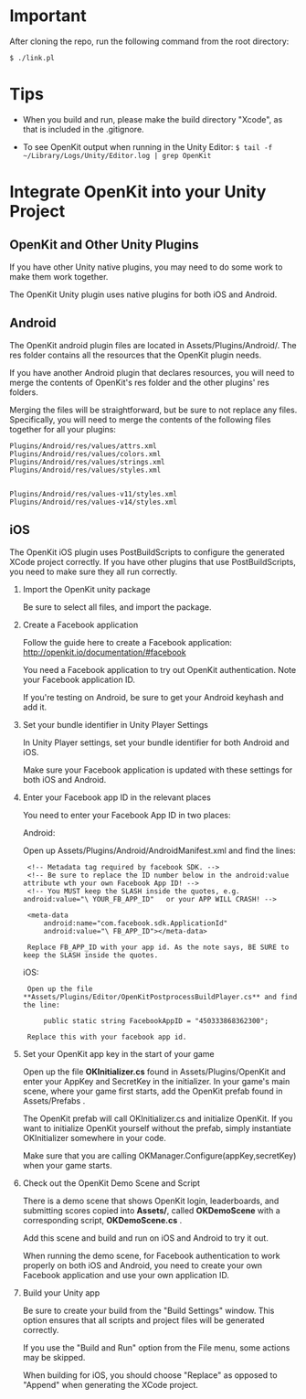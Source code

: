 Important
=========

After cloning the repo, run the following command from the root directory: 

```
$ ./link.pl
```


Tips
====
* When you build and run, please make the build directory "Xcode", as that is
included in the .gitignore.

* To see OpenKit output when running in the Unity Editor: `$ tail -f ~/Library/Logs/Unity/Editor.log | grep OpenKit`


Integrate OpenKit into your Unity Project
=========================================

OpenKit and Other Unity Plugins
--------------------------------

If you have other Unity native plugins, you may need to do some work to make them work together. 

The OpenKit Unity plugin uses native plugins for both iOS and Android.

Android
---------
The OpenKit android plugin files are located in Assets/Plugins/Android/. The res folder contains all the resources that the OpenKit plugin needs.

If you have another Android plugin that declares resources, you will need to merge the contents of OpenKit's res folder and the other plugins' res folders.

Merging the files will be straightforward, but be sure to not replace any files. Specifically, you will need to merge the contents of the following files together for all your plugins:

	Plugins/Android/res/values/attrs.xml
	Plugins/Android/res/values/colors.xml
	Plugins/Android/res/values/strings.xml
	Plugins/Android/res/values/styles.xml
	
	
	Plugins/Android/res/values-v11/styles.xml
	Plugins/Android/res/values-v14/styles.xml
	
iOS
----------

The OpenKit iOS plugin uses PostBuildScripts to configure the generated XCode project correctly. If you have other plugins that use PostBuildScripts, you need to make sure they all run correctly. 


1. Import the OpenKit unity package

	Be sure to select all files, and import the package.

2. Create a Facebook application 

	Follow the guide here to create a Facebook application: http://openkit.io/documentation/#facebook

	You need a Facebook application to try out OpenKit authentication. Note your Facebook application ID. 

	If you're testing on Android, be sure to get your Android keyhash and add it. 

3. Set your bundle identifier in Unity Player Settings 

	In Unity Player settings, set your bundle identifier for both Android and iOS.

	Make sure your Facebook application is updated with these settings for both iOS and Android. 

4. Enter your Facebook app ID in the relevant places

	You need to enter your Facebook App ID in two places:

	Android:

	Open up Assets/Plugins/Android/AndroidManifest.xml and find the lines:

		<!-- Metadata tag required by facebook SDK. -->
		<!-- Be sure to replace the ID number below in the android:value attribute wth your own Facebook App ID! -->
		<!-- You MUST keep the SLASH inside the quotes, e.g. android:value="\ YOUR_FB_APP_ID"   or your APP WILL CRASH! -->
	
		<meta-data
	       	android:name="com.facebook.sdk.ApplicationId"
	       	android:value="\ FB_APP_ID"></meta-data>
	
		Replace FB_APP_ID with your app id. As the note says, BE SURE to keep the SLASH inside the quotes.

	iOS:

		Open up the file **Assets/Plugins/Editor/OpenKitPostprocessBuildPlayer.cs** and find the line:

			public static string FacebookAppID = "450333868362300";

		Replace this with your facebook app id.

5. Set your OpenKit app key in the start of your game

	Open up the file **OKInitializer.cs** found in Assets/Plugins/OpenKit and enter your AppKey and SecretKey in the initializer. In your game's main scene, where your game first starts, add the OpenKit prefab found in Assets/Prefabs .

	The OpenKit prefab will call OKInitializer.cs and initialize OpenKit. If you want to initialize OpenKit yourself without the prefab, simply instantiate OKInitializer somewhere in your code.

	Make sure that you are calling OKManager.Configure(appKey,secretKey) when your game starts.

6. Check out the  OpenKit Demo Scene and Script

	There is a demo scene that shows OpenKit login, leaderboards, and submitting scores copied into **Assets/**, called **OKDemoScene** with a corresponding script, **OKDemoScene.cs** .

	Add this scene and build and run on iOS and Android to try it out. 

	When running the demo scene, for Facebook authentication to work properly on both iOS and Android, you need to create your own Facebook application and use your own application ID. 

7. Build your Unity app

	Be sure to create your build from the "Build Settings" window. This option ensures that all scripts and project files will be generated correctly.

	If you use the "Build and Run" option from the File menu, some actions may be skipped. 

	When building for iOS, you should choose "Replace" as opposed to "Append" when generating the XCode project. 
	
